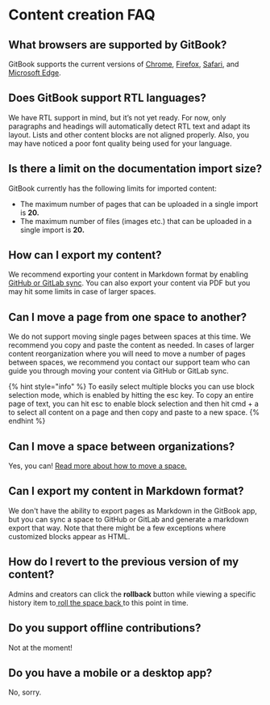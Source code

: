 # Content creation FAQ

## What browsers are supported by GitBook?

GitBook supports the current versions of [Chrome](https://www.google.com/chrome/), [Firefox](http://www.mozilla.org/firefox/), [Safari](http://www.apple.com/safari/), and [Microsoft Edge](https://www.microsoft.com/en-us/windows/microsoft-edge).

## Does GitBook support RTL languages?

We have RTL support in mind, but it’s not yet ready. For now, only paragraphs and headings will automatically detect RTL text and adapt its layout. Lists and other content blocks are not aligned properly. Also, you may have noticed a poor font quality being used for your language.

## Is there a limit on the documentation import size?

GitBook currently has the following limits for imported content:

* The maximum number of pages that can be uploaded in a single import is **20.**
* The maximum number of files (images etc.) that can be uploaded in a single import is **20.**

## **How can I export my content?**

We recommend exporting your content in Markdown format by enabling [GitHub or GitLab sync](../../integrations/git-sync/). You can also export your content via PDF but you may hit some limits in case of larger spaces.

## Can I move a page from one space to another?

We do not support moving single pages between spaces at this time. We recommend you copy and paste the content as needed. In cases of larger content reorganization where you will need to move a number of pages between spaces, we recommend you contact our support team who can guide you through moving your content via GitHub or GitLab sync.

{% hint style="info" %}
To easily select multiple blocks you can use block selection mode, which is enabled by hitting the esc key. To copy an entire page of text, you can hit esc to enable block selection and then hit cmd + a to select all content on a page and then copy and paste to a new space.
{% endhint %}

## Can I move a space between organizations?

Yes, you can! [Read more about how to move a space.](../../published-documentation/editor/content-structure/what-is-a-space.md#move-a-space)

## Can I export my content in Markdown format?

We don't have the ability to export pages as Markdown in the GitBook app, but you can sync a space to GitHub or GitLab and generate a markdown export that way. Note that there might be a few exceptions where customized blocks appear as HTML.

## How do I revert to the previous version of my content?

Admins and creators can click the **rollback** button while viewing a specific history item to[ roll the space back ](../../published-documentation/activity-history.md#rolling-back-to-a-previous-version)to this point in time.

## Do you support offline contributions?

Not at the moment!

## Do you have a mobile or a desktop app?

No, sorry.
